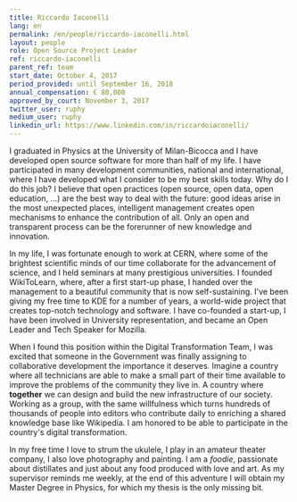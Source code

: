 ```yaml
---
title: Riccardo Iaconelli
lang: en
permalink: /en/people/riccardo-iaconelli.html
layout: people
role: Open Source Project Leader
ref: riccardo-iaconelli
parent_ref: team
start_date: October 4, 2017
period_provided: until September 16, 2018
annual_compensation: € 80,000
approved_by_court: November 3, 2017
twitter_user: ruphy
medium_user: ruphy
linkedin_url: https://www.linkedin.com/in/riccardoiaconelli/
---
```


I graduated in Physics at the University of Milan-Bicocca and I have developed open source software for more than half of my life. I have participated in many development communities, national and international, where I have developed what I consider to be my best skills today. Why do I do this job? I believe that open practices (open source, open data, open education, ...) are the best way to deal with the future: good ideas arise in the most unexpected places, intelligent management creates open mechanisms to enhance the contribution of all. Only an open and transparent process can be the forerunner of new knowledge and innovation.

In my life, I was fortunate enough to work at CERN, where some of the brightest scientific minds of our time collaborate for the advancement of science, and I held seminars at many prestigious universities. I founded WikiToLearn, where, after a first start-up phase, I handed over the management to a beautiful community that is now self-sustaining. I've been giving my free time to KDE for a number of years, a world-wide project that creates top-notch technology and software. I have co-founded a start-up, I have been involved in University representation, and became an Open Leader and Tech Speaker for Mozilla.

When I found this position within the Digital Transformation Team, I was excited that someone in the Government was finally assigning to collaborative development the importance it deserves. Imagine a country where all technicians are able to make a small part of their time available to improve the problems of the community they live in. A country where **together** we can design and build the new infrastructure of our society. Working as a group, with the same willfulness which turns hundreds of thousands of people into editors who contribute daily to enriching a shared knowledge base like Wikipedia. I am honored to be able to participate in the country's digital transformation.

In my free time I love to strum the ukulele, I play in an amateur theater company, I also love photography and painting. I am a _foodie_, passionate about distillates and just about any food produced with love and art. As my supervisor reminds me weekly, at the end of this adventure I will obtain my Master Degree in Physics, for which my thesis is the only missing bit.
